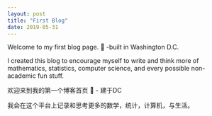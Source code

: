 ```yaml
---
layout: post
title: "First Blog"
date: 2019-05-31
---
```

Welcome to my first blog page. 🎉 -built in Washington D.C.

I created this blog to encourage myself to write and think more of mathematics, statistics, computer science, and every possible non-academic fun stuff. 


欢迎来到我的第一个博客首页 🎉 - 建于DC

我会在这个平台上记录和思考更多的数学，统计，计算机，与生活。

